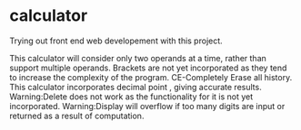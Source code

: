 # calculator
Trying out front end web developement with this project.

This calculator will consider only two operands at a time, rather than support multiple operands.
Brackets are not yet incorporated as they tend to increase the complexity of the program.
CE-Completely Erase all history.
This calculator incorporates decimal point , giving accurate results.
Warning:Delete does not work as the functionality for it is not yet incorporated.
Warning:Display will overflow if too many digits are input or returned as a result of computation.
